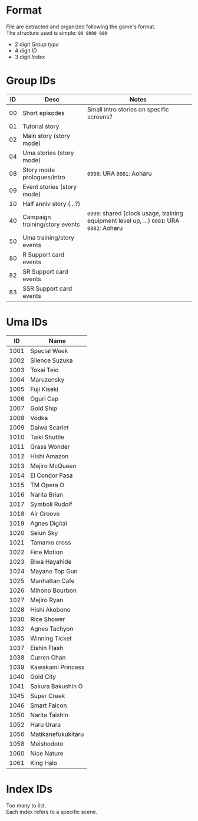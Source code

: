 # Format

File are extracted and organized following the game's format.  
The structure used is simple: `00 0000 000`
- 2 digit *Group type*
- 4 digit *ID*
- 3 digit *Index*

# Group IDs

 ID | Desc | Notes
----|--- | ---
 00 | Short episodes | Small intro stories on specific screens?
 01 | Tutorial story
 02 | Main story (story mode)
 04 | Uma stories (story mode)
 08 | Story mode prologues/intro | `0000`: URA `0001`: Aoharu
 09 | Event stories (story mode)
 10 | Half anniv story (...?)
 40 | Campaign training/story events |  `0000`: shared (clock usage, training equipment level up, ...) `0001`: URA `0002`: Aoharu
 50 | Uma training/story events
 80 | R Support card events
 82 | SR Support card events
 83 | SSR Support card events

# Uma IDs

| ID | Name |
|----|------|
1001 |	Special Week
1002 |	Silence Suzuka
1003 |	Tokai Teio
1004 |	Maruzensky
1005 |	Fuji Kiseki
1006 |	Oguri Cap
1007 |	Gold Ship
1008 |	Vodka
1009 |	Daiwa Scarlet
1010 |	Taiki Shuttle
1011 |	Grass Wonder
1012 |	Hishi Amazon
1013 |	Mejiro McQueen
1014 |	El Condor Pasa
1015 |	TM Opera O
1016 |	Narita Brian
1017 |	Symboli Rudolf
1018 |	Air Groove
1019 |	Agnes Digital
1020 |	Seiun Sky
1021 |	Tamamo cross
1022 |	Fine Motion
1023 |	Biwa Hayahide
1024 |	Mayano Top Gun
1025 |	Manhattan Cafe
1026 |	Mihono Bourbon
1027 |	Mejiro Ryan
1028 |	Hishi Akebono
1030 |	Rice Shower
1032 |	Agnes Tachyon
1035 |	Winning Ticket
1037 |	Eishin Flash
1038 |	Curren Chan
1039 |	Kawakami Princess
1040 |	Gold City
1041 |	Sakura Bakushin O
1045 |	Super Creek
1046 |	Smart Falcon
1050 |	Narita Taishin
1052 |	Haru Urara
1056 |	Matikanefukukitaru
1058 |	Meishodoto
1060 |	Nice Nature
1061 |	King Halo

# Index IDs

Too many to list.  
Each index refers to a specific scene.